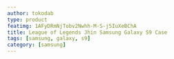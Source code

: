 ```yaml
---
author: tokodab
type: product
featimg: 1AFyDRmNjTobv2Nwhh-M-S-j5IuXeBChA
title: League of Legends Jhin Samsung Galaxy S9 Case
tags: [samsung, galaxy, s9]
category: [samsung]
---
```

